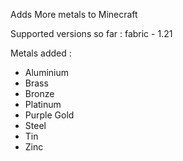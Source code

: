 Adds More metals to Minecraft

Supported versions so far : fabric - 1.21

Metals added : 
- Aluminium
- Brass
- Bronze
- Platinum
- Purple Gold
- Steel
- Tin
- Zinc
